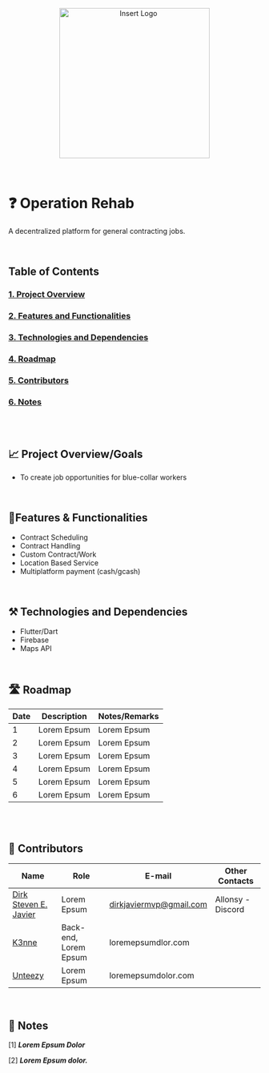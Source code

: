 <p align = "center">
  <img src = "LogoP.png" width = "300" height = "300" alt="Insert Logo"> 
</p>

<br>

# ❓ Operation Rehab 
<p> A decentralized platform for general contracting jobs. </p>

<br>


## Table of Contents

### [1. Project Overview](#proj-obv) 
### [2. Features and Functionalities](#features) 
### [3. Technologies and Dependencies](#tools) 
### [4. Roadmap](#roadm) 
### [5. Contributors](#contrib) 
### [6. Notes](#notes) 

<br><br>


## <a id="proj-obv"> 📈 Project Overview/Goals </a>

<ul>
    <li> To create job opportunities for blue-collar workers</li>

</ul>

<br>

## <a id="features">🎯Features & Functionalities </a>

<ul>
    <li>Contract Scheduling</li>
    <li>Contract Handling</li>
    <li>Custom Contract/Work</li>
    <li>Location Based Service</li>
    <li>Multiplatform payment (cash/gcash)</li>

</ul>

<br>

## <a id="tools">⚒️ Technologies and Dependencies </a>

<ul>
    <li>Flutter/Dart</li>
    <li>Firebase</li>
    <li>Maps API </li>

</ul>

<br>

##  <a id = "roadm"> 🛣️ Roadmap </a> <br>

| Date | Description | Notes/Remarks 
| --- | --- | --- | 
|  1 | Lorem Epsum | Lorem Epsum |
|  2 | Lorem Epsum | Lorem Epsum |
|  3 | Lorem Epsum | Lorem Epsum | 
|  4 | Lorem Epsum | Lorem Epsum |
|  5 | Lorem Epsum | Lorem Epsum |
|  6 | Lorem Epsum | Lorem Epsum |

<br>


<br>

##  <a id = "contrib"> 👷‍ Contributors </a> <br>

| Name | Role | E-mail | Other Contacts |
| --- | --- | --- | --- |
| <a href = "https://github.com/DirkSteven">Dirk Steven E. Javier</a> | Lorem Epsum | dirkjaviermvp@gmail.com | Allonsy -Discord |
| <a href = "https://github.com/sadas">K3nne </a>| Back-end, Lorem Epsum | loremepsumdlor.com |  |
| <a href = "https://github.com/sdsadsdsa">Unteezy </a>|  Lorem Epsum  | loremepsumdolor.com |  |



<br>


##  <a id = "notes"> 📝 Notes </a><br>
[1] ***Lorem Epsum Dolor***

[2] ***Lorem Epsum dolor.***

<br><br>

